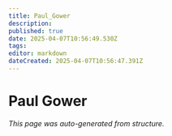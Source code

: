 ```yaml
---
title: Paul_Gower
description: 
published: true
date: 2025-04-07T10:56:49.530Z
tags: 
editor: markdown
dateCreated: 2025-04-07T10:56:47.391Z
---
```


# Paul Gower

*This page was auto-generated from structure.*
